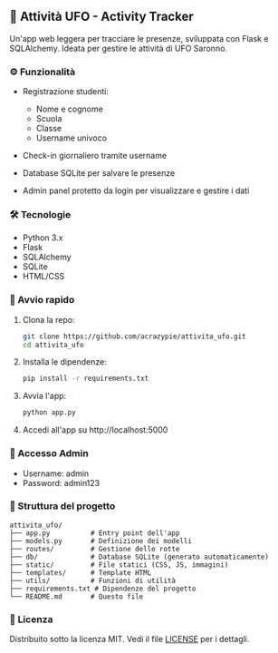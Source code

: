 ## 🚀 Attività UFO - Activity Tracker

Un'app web leggera per tracciare le presenze, sviluppata con Flask e SQLAlchemy. Ideata per gestire le attività di UFO Saronno.

### ⚙️ Funzionalità

- Registrazione studenti:

  - Nome e cognome
  - Scuola
  - Classe
  - Username univoco

- Check-in giornaliero tramite username

- Database SQLite per salvare le presenze

- Admin panel protetto da login per visualizzare e gestire i dati

### 🛠️ Tecnologie

- Python 3.x
- Flask
- SQLAlchemy
- SQLite
- HTML/CSS

### 🚀 Avvio rapido

1. Clona la repo:

   ```bash
   git clone https://github.com/acrazypie/attivita_ufo.git
   cd attivita_ufo
   ```

2. Installa le dipendenze:

   ```bash
   pip install -r requirements.txt
   ```

3. Avvia l'app:

   ```bash
   python app.py
   ```

4. Accedi all'app su http://localhost:5000

### 🔐 Accesso Admin

- Username: admin
- Password: admin123

### 📂 Struttura del progetto

```
attivita_ufo/
├── app.py          # Entry point dell'app
├── models.py       # Definizione dei modelli
├── routes/         # Gestione delle rotte
├── db/             # Database SQLite (generato automaticamente)
├── static/         # File statici (CSS, JS, immagini)
├── templates/      # Template HTML
├── utils/          # Funzioni di utilità
├── requirements.txt # Dipendenze del progetto
└── README.md       # Questo file
```

### 📄 Licenza

Distribuito sotto la licenza MIT. Vedi il file [LICENSE](https://github.com/acrazypie/attivita_ufo/blob/main/LICENSE) per i dettagli.
